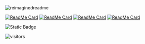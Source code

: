 <img src="https://myreadme.vercel.app/api/embed/badhri-hari?panels=userstatistics,toprepositories,toplanguages,commitgraph" alt="reimaginedreadme" />

[![ReadMe Card](https://github-readme-stats.vercel.app/api/pin/?username=badhri-hari&repo=shoreguardians-website)](https://github.com/badhri-hari/shoreguardians-website)
[![ReadMe Card](https://github-readme-stats.vercel.app/api/pin/?username=badhri-hari&repo=interactive-map-project)](https://github.com/badhri-hari/interactive-map-project)
[![ReadMe Card](https://github-readme-stats.vercel.app/api/pin/?username=badhri-hari&repo=weather-app)](https://github.com/badhri-hari/weather-app)
[![ReadMe Card](https://github-readme-stats.vercel.app/api/pin/?username=badhri-hari&repo=notepad-basic-extension)](https://github.com/badhri-hari/notepad-basic-extension)

![Static Badge](Linktree-d2e823)

![visitors](https://visitor-badge.laobi.icu/badge?page_id=badhri-hari.badhri-hari)
